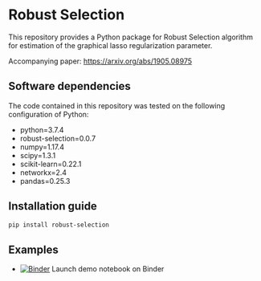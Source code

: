Robust Selection
==============

This repository provides a Python package for Robust Selection algorithm 
for estimation of the graphical lasso regularization parameter.

Accompanying paper: https://arxiv.org/abs/1905.08975

## Software dependencies

The code contained in this repository was tested on the following configuration of Python:

- python=3.7.4
- robust-selection=0.0.7
- numpy=1.17.4
- scipy=1.3.1
- scikit-learn=0.22.1
- networkx=2.4
- pandas=0.25.3

## Installation guide

```bash
pip install robust-selection
```

## Examples

 - [![Binder](https://mybinder.org/badge_logo.svg)](https://mybinder.org/v2/gh/dddlab/robust-selection/master?filepath=examples%2Frobsel_cv_example.ipynb) Launch demo notebook on Binder
